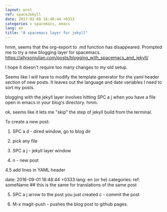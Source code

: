 ```yaml
---
layout: post
ref: spaceJekyll
date: 2017-02-08 16:48:44 +0333
categories : spacemacs, emacs
lang: en 
title: "A spacemacs layer for jekyll"
---
```


hmm, seems that the org-export to .md function has disappeared.
Prompted me to try a new blogging layer for spacemacs.
https://allysonjulian.com/posts/blogging_with_spacemacs_and_jekyll/

I hope it doesn't require too many changes to my old setup.

Seems like I will have to modify the template generator for the 
yaml header section of new
posts. It leaves out the language and date variables I need to sort my
posts.

blogging with the jekyll layer involves hitting SPC a j when you have a
file open in emacs in your blog's directory. hmm.

ok, seems like it lets me "skip" the step of jekyll build from the terminal.

To create a new post:

1. SPC a d - dired window, go to blog dir

2. pick any file

3. SPC a j - jekyll layer window

4. n       - new post

4.5 add lines in YAML header

date: 2016-09-01 16:48:44 +0333
lang: en  (or he)
categories: 
ref: someName          ## this is the same for translations of the same post

5. SPC a j 
   arrow to the post you just created
   c       - commit the post
   
6. M-x magit-push - pushes the blog post to github pages.
